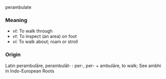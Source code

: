 perambulate
### Meaning
+ _vt_: To walk through
+ _vt_: To inspect (an area) on foot
+ _vi_: To walk about; roam or stroll

### Origin

Latin perambulāre, perambulāt- : per-, per- + ambulāre, to walk; See ambhi in Indo-European Roots

